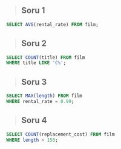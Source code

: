> ## Soru 1
```SQL
SELECT AVG(rental_rate) FROM film;
```

> ## Soru 2
```SQL
SELECT COUNT(title) FROM film
WHERE title LIKE 'C%';
```

> ## Soru 3
```SQL
SELECT MAX(length) FROM film
WHERE rental_rate = 0.99;
```
> ## Soru 4
```SQL
SELECT COUNT(replacement_cost) FROM film
WHERE length > 150;
```
